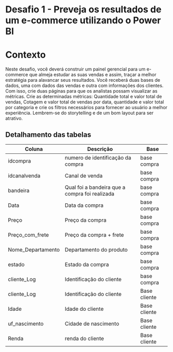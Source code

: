 # Desafio 1 - Preveja os resultados de um e-commerce utilizando o Power BI

# Contexto

Neste desafio, você deverá construir um painel gerencial para um e-commerce que almeja estudar as suas vendas e assim, traçar a melhor estratégia para alavancar seus resultados. Você receberá duas bases de dados, uma com dados das vendas e outra com informações dos clientes. Com isso, crie duas páginas para que os analistas possam visualizar as métricas. Crie as determinadas métricas: Quantidade total e valor total de vendas, Cotagem e valor total de vendas por data, quantidade e valor total por categoria e crie os filtros necessários para fornecer ao usuário a melhor experiência. Lembrem-se do storytelling e de um bom layout para ser atrativo.

## Detalhamento das tabelas

| Coluna            | Descrição                                      | Base         |
| ----------------- | ---------------------------------------------- | ------------ |
| idcompra          | numero de identificação da compra              | base compra  |
| idcanalvenda      | Canal de venda                                 | base compra  |
| bandeira          | Qual foi a bandeira que a compra foi realizada | base compra  |
| Data              | Data da compra                                 | base compra  |
| Preço             | Preço da compra                                | base compra  |
| Preço_com_frete   | Preço da compra + frete                        | base compra  |
| Nome_Departamento | Departamento do produto                        | base compra  |
| estado            | Estado da compra                               | base compra  |
| cliente_Log       | Identificação do cliente                       | base compra  |
| cliente_Log       | Identificação do cliente                       | Base cliente |
| Idade             | Idade do cliente                               | Base cliente |
| uf_nascimento     | Cidade de nascimento                           | Base cliente |
| Renda             | renda do cliente                               | Base cliente |


